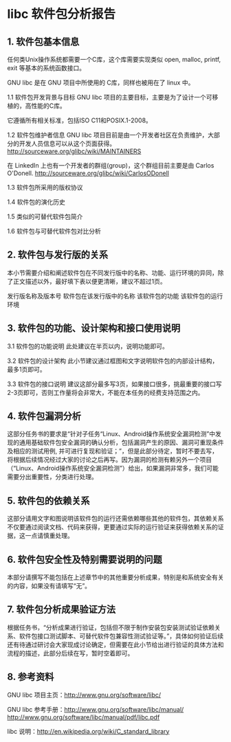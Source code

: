 # libc 软件包分析报告
	
## 1. 软件包基本信息
任何类Unix操作系统都需要一个C库，这个库需要实现类似 open, malloc, printf, exit 等基本的系统函数接口。

GNU libc 是在 GNU 项目中所使用的 C库，同样也被用在了 linux 中。

1.1 软件包开发背景与目标
GNU libc 项目的主要目标，主要是为了设计一个可移植的，高性能的C库。

它遵循所有相关标准，包括ISO C11和POSIX.1-2008。

1.2 软件包维护者信息
GNU libc 项目目前是由一个开发者社区在负责维护，大部分的开发人员信息可以从这个页面获得。
http://sourceware.org/glibc/wiki/MAINTAINERS

在 LinkedIn 上也有一个开发者的群组(group)，这个群组目前主要是由 Carlos O'Donell. http://sourceware.org/glibc/wiki/CarlosODonell

	
1.3 软件包所采用的版权协议
	
1.4 软件包的演化历史
	
1.5 类似的可替代软件包简介
	
1.6 软件包与可替代软件包对比分析
	
## 2. 软件包与发行版的关系
本小节需要介绍和阐述软件包在不同发行版中的名称、功能、运行环境的异同，除了正文描述以外，最好填下表以便更清晰，建议不超过1页。
	
发行版名称及版本号	软件包在该发行版中的名称	该软件包的功能	该软件包的运行环境
			
		
			
	
## 3. 软件包的功能、设计架构和接口使用说明
3.1 软件包的功能说明
此处建议在半页以内，说明功能即可。
	
3.2 软件包的设计架构
此小节建议通过框图和文字说明软件包的内部设计结构，最多1页即可。
	
3.3 软件包的接口说明
建议这部分最多写3页，如果接口很多，挑最重要的接口写2-3页即可，否则工作量将会非常大，不能在本任务的经费支持范围之内。
	
## 4. 软件包漏洞分析
这部分任务书的要求是“针对子任务“Linux、Android操作系统安全漏洞检测”中发现的通用基础软件包安全漏洞的确认分析，包括漏洞产生的原因、漏洞可重现条件及相应的测试用例, 并可进行复现和验证；”，但是此部分待定，暂时不要去写，将根据后续情况经过大家的讨论之后再写。因为漏洞的检测有赖另外一个项目（“Linux、Android操作系统安全漏洞检测”）给出，如果漏洞非常多，我们可能需要分出重要性，分类进行处理。
	
## 5. 软件包的依赖关系
这部分请用文字和图说明该软件包的运行还需依赖哪些其他的软件包，其依赖关系不仅要通过阅读文档、代码来获得，更要通过实际的运行验证来获得依赖关系的证据，这一点请慎重处理。
	
## 6. 软件包安全性及特别需要说明的问题
本部分请撰写不能包括在上述章节中的其他重要分析成果，特别是和系统安全有关的内容，如果没有请填写“无”。
	
## 7. 软件包分析成果验证方法
根据任务书，“分析成果进行验证，包括但不限于制作安装包安装测试验证依赖关系、软件包接口测试脚本、可替代软件包兼容性测试验证等。”，具体如何验证后续还有待通过研讨会大家现成讨论确定，但需要在此小节给出进行验证的具体方法和流程的描述，此部分后续在写，暂时空着即可。


## 8. 参考资料
GNU libc 项目主页：<http://www.gnu.org/software/libc/>

GNU libc 参考手册：<http://www.gnu.org/software/libc/manual/>
<http://www.gnu.org/software/libc/manual/pdf/libc.pdf>

libc 说明：<http://en.wikipedia.org/wiki/C_standard_library>
